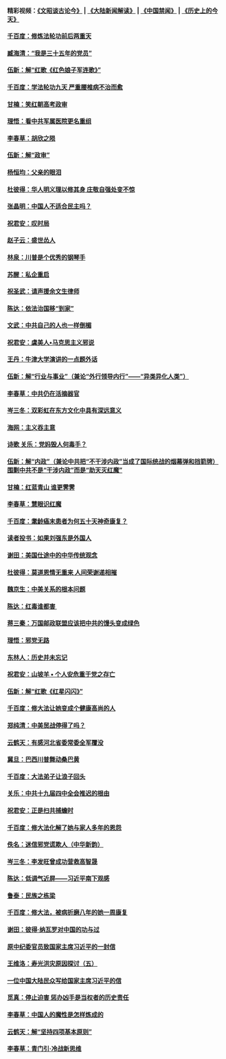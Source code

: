 #### 精彩视频：[《文昭谈古论今》](https://github.com/gfw-breaker/wenzhao/blob/master/README.md?t=11150031) | [《大陆新闻解读》](https://github.com/gfw-breaker/ntdtv-comedy/blob/master/README.md?t=11150031) | [《中国禁闻》](https://github.com/gfw-breaker/ntdtv-news/blob/master/README.md?t=11150031) | [《历史上的今天》](https://github.com/gfw-breaker/today-in-history/blob/master/README.md?t=11150031) 

#### [千百度：修炼法轮功前后两重天](../pages/nsc993/n10851915.md?t=11150031) 

#### [臧海清：“我是三十五年的党员”](../pages/nsc993/n10851897.md?t=11150031) 

#### [伍新：解“红歌《红色娘子军连歌》”](../pages/nsc993/n10848346.md?t=11150031) 

#### [千百度：学法轮功九天 严重腰椎病不治而愈](../pages/nsc993/n10848063.md?t=11150031) 

#### [甘楠：笑红朝高考政审](../pages/nsc993/n10848051.md?t=11150031) 

#### [理悟：看中共军属医院更名重组](../pages/nsc993/n10845990.md?t=11150031) 

#### [李春草：胡欣之陨](../pages/nsc993/n10845983.md?t=11150031) 

#### [伍新：解“政审”](../pages/nsc993/n10845884.md?t=11150031) 

#### [杨恒均：父亲的眼泪](../pages/nsc993/n10845825.md?t=11150031) 

#### [杜彼得：华人明义理以修其身 庄敬自强处变不惊](../pages/nsc993/n10844569.md?t=11150031) 

#### [张晶明：中国人不适合民主吗？](../pages/nsc993/n10842769.md?t=11150031) 

#### [祝君安：叹时局](../pages/nsc993/n10840922.md?t=11150031) 

#### [赵子云：盛世怂人](../pages/nsc993/n10840892.md?t=11150031) 

#### [林泉：川普是个优秀的钢琴手](../pages/nsc993/n10840404.md?t=11150031) 

#### [苏醒：私企重启](../pages/nsc993/n10837387.md?t=11150031) 

#### [祝圣武：请声援余文生律师](../pages/nsc993/n10837318.md?t=11150031) 

#### [陈达：依法治国移“到家”](../pages/nsc993/n10837376.md?t=11150031) 

#### [文武：中共自己的人也一样倒楣](../pages/nsc993/n10835647.md?t=11150031) 

#### [祝君安：虞美人•马克思主义邪说](../pages/nsc993/n10835625.md?t=11150031) 

#### [王丹：牛津大学演讲的一点题外话](../pages/nsc993/n10835528.md?t=11150031) 

#### [伍新：解“行业与事业”（兼论“外行领导内行”——“异类异化人类”）](../pages/nsc993/n10835462.md?t=11150031) 

#### [李春草：中共仍在活摘器官](../pages/nsc993/n10832561.md?t=11150031) 

#### [岑三冬：双彩虹在东方文化中具有深远意义](../pages/nsc993/n10832544.md?t=11150031) 

#### [海网：主义吞主意](../pages/nsc993/n10832535.md?t=11150031) 

#### [诗歌 关乐：党妈毁人何毒手？](../pages/nsc993/n10832529.md?t=11150031) 

#### [伍新：解“内政”（兼论中共把“不干涉内政”当成了国际统战的烟幕弹和挡箭牌）围剿中共不是“干涉内政”而是“助天灭红魔”](../pages/nsc993/n10832509.md?t=11150031) 

#### [甘楠：红蓝青山 谁更霁霁](../pages/nsc993/n10832450.md?t=11150031) 

#### [李春草：慧眼识红魔](../pages/nsc993/n10832442.md?t=11150031) 

#### [千百度：耄龄癌末患者为何五十天神奇康复？](../pages/nsc993/n10831080.md?t=11150031) 

#### [读者投书：如果刘强东是外国人](../pages/nsc993/n10830359.md?t=11150031) 

#### [谢田：美国仕途中的中华传统观念](../pages/nsc993/n10829531.md?t=11150031) 

#### [杜彼得：莫道恩情无重来 人间荣谢递相摧](../pages/nsc993/n10829091.md?t=11150031) 

#### [魏京生：中美关系的根本问题](../pages/nsc993/n10829082.md?t=11150031) 

#### [陈达：红毒谁都害 ](../pages/nsc993/n10829076.md?t=11150031) 

#### [蒋三秦：万国邮政联盟应该把中共的馒头变成绿色](../pages/nsc993/n10827005.md?t=11150031) 

#### [理悟：邪党无路](../pages/nsc993/n10826984.md?t=11150031) 

#### [东林人：历史并未忘记](../pages/nsc993/n10826926.md?t=11150031) 

#### [祝君安：山坡羊 • 个人安危重于党之存亡](../pages/nsc993/n10825597.md?t=11150031) 

#### [伍新：解“红歌《红星闪闪》”](../pages/nsc993/n10825564.md?t=11150031) 

#### [千百度：修大法让她变成个健康高尚的人](../pages/nsc993/n10825160.md?t=11150031) 

#### [郑纯清：中美贸战停得了吗？](../pages/nsc993/n10825061.md?t=11150031) 

#### [云鹤天：有感河北省委常委全军覆没](../pages/nsc993/n10824597.md?t=11150031) 

#### [冀旦：巴西川普舞动桑巴黄](../pages/nsc993/n10822176.md?t=11150031) 

#### [千百度：大法弟子让浪子回头](../pages/nsc993/n10819975.md?t=11150031) 

#### [关乐：中共十九届四中全会推迟的根由](../pages/nsc993/n10819308.md?t=11150031) 

#### [祝君安：正是扫共捕蟾时](../pages/nsc993/n10819271.md?t=11150031) 

#### [千百度：修大法化解了她与家人多年的恩怨](../pages/nsc993/n10817526.md?t=11150031) 

#### [佚名：迷信邪党谎欺人（中华新韵）](../pages/nsc993/n10815555.md?t=11150031) 

#### [岑三冬：李发旺曾成功营救高智晟](../pages/nsc993/n10815539.md?t=11150031) 

#### [陈达：低调气近屏——习近平南下观感](../pages/nsc993/n10815525.md?t=11150031) 

#### [鲁泰：民族之栋梁](../pages/nsc993/n10815500.md?t=11150031) 

#### [千百度：修大法，被病折磨八年的她一周康复](../pages/nsc993/n10814999.md?t=11150031) 

#### [谢田：彼得‧纳瓦罗对中国的功与过](../pages/nsc993/n10812731.md?t=11150031) 

#### [原中纪委官员致国家主席习近平的一封信](../pages/nsc993/n10814849.md?t=11150031) 

#### [王维洛：寿光洪灾原因探讨（五）](../pages/nsc993/n10814744.md?t=11150031) 

#### [一位中国大陆民众写给国家主席习近平的信](../pages/nsc993/n10813495.md?t=11150031) 

#### [觅真：停止迫害 惩办凶手是当权者的历史责任](../pages/nsc993/n10811677.md?t=11150031) 

#### [李春草：中国人的魔性是怎样炼成的](../pages/nsc993/n10811622.md?t=11150031) 

#### [云鹤天：解“坚持四项基本原则”](../pages/nsc993/n10810743.md?t=11150031) 

#### [李春草：青门引·冷战新思维](../pages/nsc993/n10810733.md?t=11150031) 

